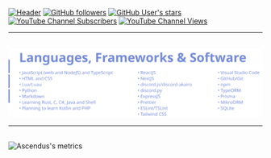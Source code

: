 [![Header](https://i.ibb.co/m9FWC2p/untitled-9.png)](https://github.com/v1s1on)
[![GitHub followers](https://img.shields.io/github/followers/v1s10n?logo=Github&style=for-the-badge&label=GitHub%20Followers)](https://github.com/v1s1on)
[![GitHub User's stars](https://img.shields.io/github/stars/v1s1on?logo=Github&style=for-the-badge&label=GitHub%20Stars)](https://github.com/v1s1on)
[![YouTube Channel Subscribers](https://img.shields.io/youtube/channel/subscribers/UCqXKI12KoP2wMKiykZslUmw?label=YouTube%20Subscribers&logo=YouTube&style=for-the-badge)](https://www.youtube.com/c/Ascendus)
[![YouTube Channel Views](https://img.shields.io/youtube/channel/views/UCqXKI12KoP2wMKiykZslUmw?label=YouTube%20Views&logo=YouTube&style=for-the-badge)](https://www.youtube.com/channel/UCqXKI12KoP2wMKiykZslUmw)
<br />
<hr />
<br />
<a href="https://github.com/Ascendus"><img src="./assets/Languages.svg" alt="Languages, Frameworks & Software" /></a>
<!--<br />
<hr />
<br />
<a href="https://github.com/Ascendus"><img src="./assets/Organisations.svg" alt="Organisations" /></a>-->
<br />
<hr />
<br />
<img src="https://metrics.lecoq.io/v1s1on?template=classic&base.metadata=0&isocalendar=1&languages=1&stars=1&people=1&followup=1&gists=1&lines=1&activity=1&achievements=1&discussions=1&notable=1&code=1&repositories=1&pagespeed=1&habits=1&traffic=1&repositories=100&repositories.batch=100&repositories.forks=false&repositories.affiliations=owner&isocalendar.duration=half-year&languages.limit=8&languages.sections=most-used&languages.colors=github&languages.threshold=0%25&languages.indepth=false&languages.analysis.timeout=15&languages.categories=markup%2C%20programming&languages.recent.categories=markup%2C%20programming&languages.recent.load=300&languages.recent.days=14&habits.from=200&habits.days=14&habits.facts=true&habits.charts=false&habits.trim=false&stars.limit=4&people.limit=24&people.size=28&people.types=followers%2C%20following&people.identicons=false&people.shuffle=false&followup.sections=repositories&activity.limit=5&activity.load=300&activity.days=14&activity.filter=all&activity.visibility=all&activity.timestamps=false&achievements.threshold=C&achievements.secrets=true&achievements.display=detailed&achievements.limit=0&notable.from=organization&notable.repositories=false&code.lines=12&code.load=100&code.visibility=public&pagespeed.url=.user.website&pagespeed.detailed=false&pagespeed.screenshot=false&config.timezone=Pacific%2FAuckland" alt="Ascendus's metrics" />
<!--<img src="https://metrics.lecoq.io/Ascendus?template=classic&base.header=0&base.community=0&base.repositories=0&base.metadata=0&config.timezone=Pacific%2FAuckland" alt="Activity" />
--<img src="https://metrics.lecoq.io/Ascendus?template=classic&base.header=0&base.community=0&base.repositories=0&base.metadata=0&config.timezone=Pacific%2FAuckland" alt="Community stats" />
<img src="https://metrics.lecoq.io/Ascendus?template=classic&base.header=0&base.community=0&base.repositories=0&base.metadata=0&config.timezone=Pacific%2FAuckland" alt="Repository metrics">
-->
